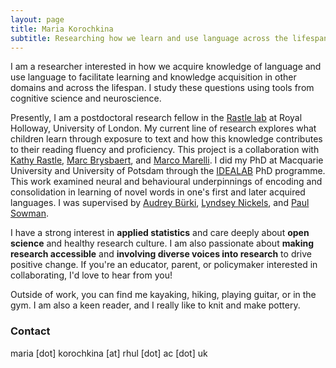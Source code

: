 ```yaml
---
layout: page
title: Maria Korochkina
subtitle: Researching how we learn and use language across the lifespan
---
```


I am a researcher interested in how we acquire knowledge of language and use language to facilitate learning and knowledge acquisition in other domains and across the lifespan. I study these questions using tools from cognitive science and neuroscience.

Presently, I am a postdoctoral research fellow in the [Rastle lab](https://www.rastlelab.com/home) at Royal Holloway, University of London. My current line of research explores what children learn through exposure to text and how this knowledge contributes to their reading fluency and proficiency. This project is a collaboration with [Kathy Rastle](https://pure.royalholloway.ac.uk/portal/en/persons/kathy-rastle(b536d15d-f070-4b97-bf6e-004ed7e86c55).html), [Marc Brysbaert](http://crr.ugent.be/members/marc-brysbaert), and [Marco Marelli](https://www.marcomarelli.net). I did my PhD at Macquarie University and University of Potsdam through the [IDEALAB](https://phd-idealab.com/) PhD programme. This work examined neural and behavioural underpinnings of encoding and consolidation in learning of novel words in one's first and later acquired languages. I was supervised by [Audrey Bürki](https://audreyburki.github.io/Website/), [Lyndsey Nickels](https://researchers.mq.edu.au/en/persons/lyndsey-nickels), and [Paul Sowman](https://researchers.mq.edu.au/en/persons/paul-sowman). 

I have a strong interest in **applied statistics** and care deeply about **open science** and healthy research culture. I am also passionate about **making research accessible** and **involving diverse voices into research** to drive positive change. If you're an educator, parent, or policymaker interested in collaborating, I'd love to hear from you!
  
Outside of work, you can find me kayaking, hiking, playing guitar, or in the gym. I am also a keen reader, and I really like to knit and make pottery. 

### Contact

maria [dot] korochkina [at] rhul [dot] ac [dot] uk

